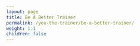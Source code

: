 ```yaml
---
layout: page
title: Be A Better Trainer
permalink: /you-the-trainer/be-a-better-trainer/
weight: 1.1
children: false
---
```

